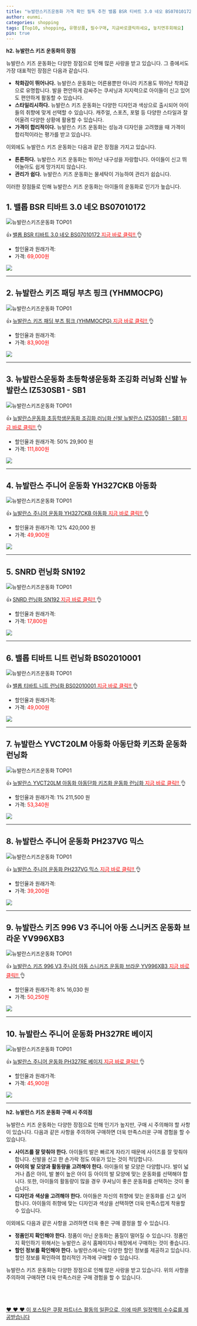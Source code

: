 ```yaml
---
title: "뉴발란스키즈운동화 가격 확인 필독 추천 밸롭 BSR 티바트 3.0 네오 BS07010172 비교 장점 구매가이드"
author: eunmi.
categories: shopping
tags: [Top10, shopping, 유행상품, 필수구매, 지금바로클릭하세요, 놓치면후회해요]
pin: true
---
```

**h2. 뉴발란스 키즈 운동화의 장점**

뉴발란스 키즈 운동화는 다양한 장점으로 인해 많은 사랑을 받고 있습니다. 그 중에서도 가장 대표적인 장점은 다음과 같습니다.

* **착화감이 뛰어나다.** 뉴발란스 운동화는 어른용뿐만 아니라 키즈용도 뛰어난 착화감으로 유명합니다. 발을 편안하게 감싸주는 쿠셔닝과 지지력으로 아이들이 신고 있어도 편안하게 활동할 수 있습니다.
* **스타일리시하다.** 뉴발란스 키즈 운동화는 다양한 디자인과 색상으로 출시되어 아이들의 취향에 맞게 선택할 수 있습니다. 캐주얼, 스포츠, 포멀 등 다양한 스타일과 잘 어울려 다양한 상황에 활용할 수 있습니다.
* **가격이 합리적이다.** 뉴발란스 키즈 운동화는 성능과 디자인을 고려했을 때 가격이 합리적이라는 평가를 받고 있습니다.

이외에도 뉴발란스 키즈 운동화는 다음과 같은 장점을 가지고 있습니다.

* **튼튼하다.** 뉴발란스 키즈 운동화는 뛰어난 내구성을 자랑합니다. 아이들이 신고 뛰어놀아도 쉽게 망가지지 않습니다.
* **관리가 쉽다.** 뉴발란스 키즈 운동화는 물세탁이 가능하여 관리가 쉽습니다.

이러한 장점들로 인해 뉴발란스 키즈 운동화는 아이들의 운동화로 인기가 높습니다.

   

## 1. 밸롭 BSR 티바트 3.0 네오 BS07010172

![뉴발란스키즈운동화 TOP01](https://thumbnail10.coupangcdn.com/thumbnails/remote/230x230ex/image/retail/images/2023/02/08/11/2/2a40ebf0-00fc-400b-94d0-a7bfa7943824.jpg)


👍 [밸롭 BSR 티바트 3.0 네오 BS07010172 <font color=red> 지금 바로 클릭!! </font> ](https://link.coupang.com/re/AFFSDP?lptag=AF3617701&subid=GithubCoopas&pageKey=7121289003&traceid=V0-153&itemId=17830912130&vendorItemId=84994664413) 👌 


- 할인율과 원래가격: 
- 가격: <span style='color:red'>69,000원</span>

[![](/discount_price.png)](https://link.coupang.com/re/AFFSDP?lptag=AF3617701&subid=GithubCoopas&pageKey=7121289003&traceid=V0-153&itemId=17830912130&vendorItemId=84994664413)

---


   

## 2. 뉴발란스 키즈 패딩 부츠 핑크 (YHMMOCPG)

![뉴발란스키즈운동화 TOP01](https://thumbnail9.coupangcdn.com/thumbnails/remote/230x230ex/image/vendor_inventory/569c/9038dd99192e186a28430905df78c1604f104d111f68eccbe82587132381.jpg)


👍 [뉴발란스 키즈 패딩 부츠 핑크 (YHMMOCPG) <font color=red> 지금 바로 클릭!! </font> ](https://link.coupang.com/re/AFFSDP?lptag=AF3617701&subid=GithubCoopas&pageKey=7610698038&traceid=V0-153&itemId=20155888436&vendorItemId=87255396815) 👌 


- 할인율과 원래가격: 
- 가격: <span style='color:red'>83,900원</span>

[![](/discount_price.png)](https://link.coupang.com/re/AFFSDP?lptag=AF3617701&subid=GithubCoopas&pageKey=7610698038&traceid=V0-153&itemId=20155888436&vendorItemId=87255396815)

---


   

## 3. 뉴발란스운동화 초등학생운동화 조깅화 러닝화 신발 뉴발란스 IZ530SB1 - SB1

![뉴발란스키즈운동화 TOP01](https://thumbnail10.coupangcdn.com/thumbnails/remote/230x230ex/image/vendor_inventory/f324/6c1b530f7361b545bc4831970c091e9f30b950adee61f1d75454695fbc5b.jpg)


👍 [뉴발란스운동화 초등학생운동화 조깅화 러닝화 신발 뉴발란스 IZ530SB1 - SB1 <font color=red> 지금 바로 클릭!! </font> ](https://link.coupang.com/re/AFFSDP?lptag=AF3617701&subid=GithubCoopas&pageKey=7456662345&traceid=V0-153&itemId=19425814959&vendorItemId=86397857283) 👌 


- 할인율과 원래가격: 50%  29,900   원
- 가격: <span style='color:red'>111,800원</span>

[![](/discount_price.png)](https://link.coupang.com/re/AFFSDP?lptag=AF3617701&subid=GithubCoopas&pageKey=7456662345&traceid=V0-153&itemId=19425814959&vendorItemId=86397857283)

---


   

## 4. 뉴발란스 주니어 운동화 YH327CKB 아동화

![뉴발란스키즈운동화 TOP01](https://thumbnail10.coupangcdn.com/thumbnails/remote/230x230ex/image/vendor_inventory/c83e/b140e2ad921ca5475e43006d1d223a1b80ad21dea1b8e723e9f357cc9103.jpg)


👍 [뉴발란스 주니어 운동화 YH327CKB 아동화 <font color=red> 지금 바로 클릭!! </font> ](https://link.coupang.com/re/AFFSDP?lptag=AF3617701&subid=GithubCoopas&pageKey=7593001990&traceid=V0-153&itemId=20068422715&vendorItemId=87164242131) 👌 


- 할인율과 원래가격: 12%  420,000   원
- 가격: <span style='color:red'>49,900원</span>

[![](/discount_price.png)](https://link.coupang.com/re/AFFSDP?lptag=AF3617701&subid=GithubCoopas&pageKey=7593001990&traceid=V0-153&itemId=20068422715&vendorItemId=87164242131)

---


   

## 5. SNRD 런닝화 SN192

![뉴발란스키즈운동화 TOP01](https://thumbnail8.coupangcdn.com/thumbnails/remote/230x230ex/image/retail/images/2018/09/27/17/3/6f19867a-66bf-436d-8b6c-cef654465122.jpg)


👍 [SNRD 런닝화 SN192 <font color=red> 지금 바로 클릭!! </font> ](https://link.coupang.com/re/AFFSDP?lptag=AF3617701&subid=GithubCoopas&pageKey=140376536&traceid=V0-153&itemId=409053064&vendorItemId=4001885831) 👌 


- 할인율과 원래가격: 
- 가격: <span style='color:red'>17,800원</span>

[![](/discount_price.png)](https://link.coupang.com/re/AFFSDP?lptag=AF3617701&subid=GithubCoopas&pageKey=140376536&traceid=V0-153&itemId=409053064&vendorItemId=4001885831)

---


   

## 6. 밸롭 티바트 니트 런닝화 BS02010001

![뉴발란스키즈운동화 TOP01](https://thumbnail8.coupangcdn.com/thumbnails/remote/230x230ex/image/retail/images/8332067606012946-5e6e786f-ede5-4d92-bbec-d222759f0b3d.jpg)


👍 [밸롭 티바트 니트 런닝화 BS02010001 <font color=red> 지금 바로 클릭!! </font> ](https://link.coupang.com/re/AFFSDP?lptag=AF3617701&subid=GithubCoopas&pageKey=1987199303&traceid=V0-153&itemId=3381211083&vendorItemId=71367870452) 👌 


- 할인율과 원래가격: 
- 가격: <span style='color:red'>49,000원</span>

[![](/discount_price.png)](https://link.coupang.com/re/AFFSDP?lptag=AF3617701&subid=GithubCoopas&pageKey=1987199303&traceid=V0-153&itemId=3381211083&vendorItemId=71367870452)

---


   

## 7. 뉴발란스 YVCT20LM 아동화 아동단화 키즈화 운동화 런닝화

![뉴발란스키즈운동화 TOP01](https://thumbnail8.coupangcdn.com/thumbnails/remote/230x230ex/image/vendor_inventory/d932/990fa6c94237d429b9e0fac22feb771f31804c96c3f3a6e255d3a029a612.jpg)


👍 [뉴발란스 YVCT20LM 아동화 아동단화 키즈화 운동화 런닝화 <font color=red> 지금 바로 클릭!! </font> ](https://link.coupang.com/re/AFFSDP?lptag=AF3617701&subid=GithubCoopas&pageKey=7439745984&traceid=V0-153&itemId=19343314867&vendorItemId=86460744871) 👌 


- 할인율과 원래가격: 1%  211,500   원
- 가격: <span style='color:red'>53,340원</span>

[![](/discount_price.png)](https://link.coupang.com/re/AFFSDP?lptag=AF3617701&subid=GithubCoopas&pageKey=7439745984&traceid=V0-153&itemId=19343314867&vendorItemId=86460744871)

---


   

## 8. 뉴발란스 주니어 운동화 PH237VG 믹스

![뉴발란스키즈운동화 TOP01](https://thumbnail10.coupangcdn.com/thumbnails/remote/230x230ex/image/vendor_inventory/2ca4/09d0532ff087485ea5184e2d1007d6c5efc6bc28b5f51b87b34112cb7c41.jpg)


👍 [뉴발란스 주니어 운동화 PH237VG 믹스 <font color=red> 지금 바로 클릭!! </font> ](https://link.coupang.com/re/AFFSDP?lptag=AF3617701&subid=GithubCoopas&pageKey=7325522117&traceid=V0-153&itemId=18796703249&vendorItemId=85937035706) 👌 


- 할인율과 원래가격: 
- 가격: <span style='color:red'>39,200원</span>

[![](/discount_price.png)](https://link.coupang.com/re/AFFSDP?lptag=AF3617701&subid=GithubCoopas&pageKey=7325522117&traceid=V0-153&itemId=18796703249&vendorItemId=85937035706)

---


   

## 9. 뉴발란스 키즈 996 V3 주니어 아동 스니커즈 운동화 브라운 YV996XB3

![뉴발란스키즈운동화 TOP01](https://thumbnail10.coupangcdn.com/thumbnails/remote/230x230ex/image/vendor_inventory/d926/cea41a84cff95cca5c18b77caf907c164883fea41a48091658ea48b6e444.jpg)


👍 [뉴발란스 키즈 996 V3 주니어 아동 스니커즈 운동화 브라운 YV996XB3 <font color=red> 지금 바로 클릭!! </font> ](https://link.coupang.com/re/AFFSDP?lptag=AF3617701&subid=GithubCoopas&pageKey=7418600869&traceid=V0-153&itemId=19238671382&vendorItemId=86359768786) 👌 


- 할인율과 원래가격: 8%  16,030   원
- 가격: <span style='color:red'>50,250원</span>

[![](/discount_price.png)](https://link.coupang.com/re/AFFSDP?lptag=AF3617701&subid=GithubCoopas&pageKey=7418600869&traceid=V0-153&itemId=19238671382&vendorItemId=86359768786)

---


   

## 10. 뉴발란스 주니어 운동화 PH327RE 베이지

![뉴발란스키즈운동화 TOP01](https://thumbnail10.coupangcdn.com/thumbnails/remote/230x230ex/image/vendor_inventory/34b9/b1aa230384d53f9544f17a1d7358af907aa8c8df1bf66e9fed1f5608b60f.jpg)


👍 [뉴발란스 주니어 운동화 PH327RE 베이지 <font color=red> 지금 바로 클릭!! </font> ](https://link.coupang.com/re/AFFSDP?lptag=AF3617701&subid=GithubCoopas&pageKey=7325522679&traceid=V0-153&itemId=18796705202&vendorItemId=85937036259) 👌 


- 할인율과 원래가격: 
- 가격: <span style='color:red'>45,900원</span>

[![](/discount_price.png)](https://link.coupang.com/re/AFFSDP?lptag=AF3617701&subid=GithubCoopas&pageKey=7325522679&traceid=V0-153&itemId=18796705202&vendorItemId=85937036259)

---
**h2. 뉴발란스 키즈 운동화 구매 시 주의점**

뉴발란스 키즈 운동화는 다양한 장점으로 인해 인기가 높지만, 구매 시 주의해야 할 사항이 있습니다. 다음과 같은 사항을 주의하여 구매하면 더욱 만족스러운 구매 경험을 할 수 있습니다.

* **사이즈를 잘 맞춰야 한다.** 아이들의 발은 빠르게 자라기 때문에 사이즈를 잘 맞춰야 합니다. 신발을 신고 한 손가락 정도 여유가 있는 것이 적당합니다.
* **아이의 발 모양과 활동량을 고려해야 한다.** 아이들의 발 모양은 다양합니다. 발이 넓거나 좁은 아이, 발 볼이 높은 아이 등 아이의 발 모양에 맞는 운동화를 선택해야 합니다. 또한, 아이들의 활동량이 많을 경우 쿠셔닝이 좋은 운동화를 선택하는 것이 좋습니다.
* **디자인과 색상을 고려해야 한다.** 아이들은 자신의 취향에 맞는 운동화를 신고 싶어 합니다. 아이들의 취향에 맞는 디자인과 색상을 선택하면 더욱 만족스럽게 착용할 수 있습니다.

이외에도 다음과 같은 사항을 고려하면 더욱 좋은 구매 결정을 할 수 있습니다.

* **정품인지 확인해야 한다.** 정품이 아닌 운동화는 품질이 떨어질 수 있습니다. 정품인지 확인하기 위해서는 뉴발란스 공식 홈페이지나 매장에서 구매하는 것이 좋습니다.
* **할인 정보를 확인해야 한다.** 뉴발란스에서는 다양한 할인 정보를 제공하고 있습니다. 할인 정보를 확인하여 합리적인 가격에 구매할 수 있습니다.

뉴발란스 키즈 운동화는 다양한 장점으로 인해 많은 사랑을 받고 있습니다. 위의 사항을 주의하여 구매하면 더욱 만족스러운 구매 경험을 할 수 있습니다.<br><br><br><br><br> [ ❤ ❤ ❤ 이 포스팅은 쿠팡 파트너스 활동의 일환으로, 이에 따른 일정액의 수수료를 제공받습니다](https://link.coupang.com/a/bcEFyh)